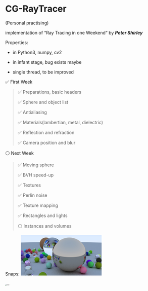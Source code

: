 # CG-RayTracer
(Personal practising) 

implementation of “Ray Tracing in one Weekend“ by ___Peter Shirley___ 

Properties:  

- in Python3, numpy, cv2

- in infant stage, bug exists maybe
- single thread, to be improved

:white_check_mark: First Week

> :white_check_mark: Preparations, basic headers
>
> :white_check_mark: Sphere and object list
>
> :white_check_mark: Antialiasing
>
> :white_check_mark: Materials(lambertian, metal, dielectric)
>
> :white_check_mark: Reflection and refraction
>
> :white_check_mark: Camera position and blur

:white_circle: Next Week

>
>
>:white_check_mark: Moving sphere
>
>:white_check_mark: BVH speed-up
>
>:white_check_mark: Textures
>
>:white_check_mark:  Perlin noise
>
>:white_check_mark: Texture mapping
>
>:white_check_mark: Rectangles and lights
>
>:white_circle: Instances and volumes 



Snaps:
<img src="./0001.jpg" alt="0002" style="zoom: 25%;" />

<img src="./0002.jpg" alt="0002" style="zoom: 25%;" />

